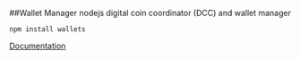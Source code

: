 ##Wallet Manager
nodejs digital coin coordinator (DCC) and wallet manager

```
npm install wallets
```

[Documentation](http://inquisive.link/docs/walletManager)   

